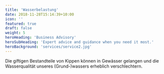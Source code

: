 ```yaml
---
title: 'Wasserbelastung'
date: 2018-11-28T15:14:39+10:00
icon: ''
featured: true
draft: false
weight: 5
heroHeading: 'Business Advisory'
heroSubHeading: 'Expert advice and guidance when you need it most.'
heroBackground: 'services/service2.jpg'
---
```


Die giftigen Bestandteile von Kippen können in Gewässer gelangen und die Wasserqualität unseres (Grund-)wassers erheblich verschlechtern.